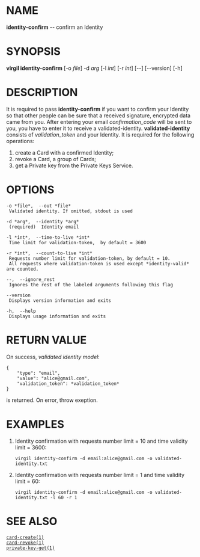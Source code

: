 NAME
====

**identity-confirm** -- confirm an Identity

SYNOPSIS
========

**virgil identity-confirm** \[-o *file*\] -d *arg* \[-l *int*\] \[-r
*int*\] \[--\] \[--version\] \[-h\]

DESCRIPTION
===========

It is required to pass **identity-confirm** if you want to confirm your
Identity so that other people can be sure that a received signature,
encrypted data came from you. After entering your email
*confirmation\_code* will be sent to you, you have to enter it to
receive a validated-identity. **validated-identity** consists of
*validation\_token* and your Identity. It is required for the following
operations:  
1. create a Card with a confirmed Identity;  
1. revoke a Card, a group of Cards;  
1. get a Private key from the Private Keys Service.

OPTIONS
=======

    -o *file*,  --out *file*
     Validated identity. If omitted, stdout is used

    -d *arg*,  --identity *arg*
     (required)  Identity email

    -l *int*,  --time-to-live *int*
     Time limit for validation-token,  by default = 3600

    -r *int*,  --count-to-live *int*
     Requests number limit for validation-token, by default = 10.
     All requests where validation-token is used except *identity-valid* are counted.

    --,  --ignore_rest
     Ignores the rest of the labeled arguments following this flag

    --version
     Displays version information and exits

    -h,  --help
     Displays usage information and exits

RETURN VALUE
============

On success, *validated identity model*:

    {
        "type": "email",
        "value": "alice@gmail.com",
        "validation_token": *validation_token*
    }

is returned. On error, throw exeption.

EXAMPLES
========

1.  Identity confirmation with requests number limit = 10 and time
    validity limit = 3600:

        virgil identity-confirm -d email:alice@gmail.com -o validated-identity.txt

2.  Identity confirmation with requests number limit = 1 and time
    validity limit = 60:

        virgil identity-confirm -d email:alice@gmail.com -o validated-identity.txt -l 60 -r 1

SEE ALSO
========

[`card-create(1)`]()  
[`card-revoke(1)`]()  
[`private-key-get(1)`]()
